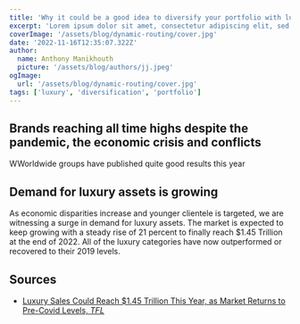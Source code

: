 ```yaml
---
title: 'Why it could be a good idea to diversify your portfolio with luxury assets?'
excerpt: 'Lorem ipsum dolor sit amet, consectetur adipiscing elit, sed do eiusmod tempor incididunt ut labore et dolore magna aliqua. Praesent elementum facilisis leo vel fringilla est ullamcorper eget. At imperdiet dui accumsan sit amet nulla facilities morbi tempus.'
coverImage: '/assets/blog/dynamic-routing/cover.jpg'
date: '2022-11-16T12:35:07.322Z'
author:
  name: Anthony Manikhouth
  picture: '/assets/blog/authors/jj.jpeg'
ogImage:
  url: '/assets/blog/dynamic-routing/cover.jpg'
tags: ['luxury', 'diversification', 'portfolio']
---
```


## Brands reaching all time highs despite the pandemic, the economic crisis and conflicts
WWorldwide groups have published quite good results this year

## Demand for luxury assets is growing
As economic disparities increase and younger clientele is targeted, we are witnessing a surge in demand for luxury assets. The market is expected to keep growing with a steady rise of 21 percent to finally reach $1.45 Trillion at the end of 2022. All of the luxury categories have now outperformed or recovered to their 2019 levels.

## Sources
- [Luxury Sales Could Reach $1.45 Trillion This Year, as Market Returns to Pre-Covid Levels, *TFL*](https://www.thefashionlaw.com/luxury-market-sales-could-rise-to-1-45-trillion-as-categories-return-to-pre-covid-levels/)